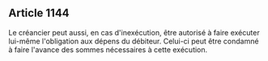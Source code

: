 Article 1144
----
Le créancier peut aussi, en cas d'inexécution, être autorisé à faire exécuter
lui-même l'obligation aux dépens du débiteur. Celui-ci peut être condamné à
faire l'avance des sommes nécessaires à cette exécution.
